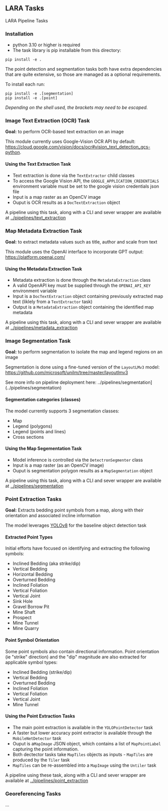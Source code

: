## LARA Tasks
LARA Pipeline Tasks


### Installation

* python 3.10 or higher is required
* The task library is pip installable from this directory:
```
pip install -e .
```

The point detection and segmentation tasks both have extra dependencies that are quite extensive, so those are managed as a optional requirements.

To install each run:

```
pip install -e .[segmentation]
pip install -e .[point]
```

*Depending on the shell used, the brackets may need to be escaped.*

### Image Text Extraction (OCR) Task

**Goal:** to perform OCR-based text extraction on an image

This module currently uses Google-Vision OCR API by default:
https://cloud.google.com/vision/docs/ocr#vision_text_detection_gcs-python.


#### Using the Text Extraction Task

* Text extraction is done via the `TextExtractor` child classes
* To access the Google Vision API, the `GOOGLE_APPLICATION_CREDENTIALS` environment variable must be set to the google vision credentials json file
* Input is a map raster as an OpenCV image
* Ouput is OCR results as a `DocTextExtraction` object

A pipeline using this task, along with a CLI and sever wrapper are available at [../pipelines/text_extraction](../pipelines/text_extraction)

### Map Metadata Extraction Task

**Goal:** to extract metadata values such as title, author and scale from text

This module uses the OpenAI interface to incorporate GPT output: https://platform.openai.com/

#### Using the Metadata Extraction Task

* Metadata extraction is done through the `MetadataExtraction` class
* A valid OpenAPI key must be supplied through the `OPENAI_API_KEY` environment variable
* Input is a `DocTextExtraction` object containing previously extracted map text (liklely from a `TextExtractor` task)
* Output is a `MetadataExtraction` object containing the identified map metadata

A pipeline using this task, along with a CLI and sever wrapper are available at [../pipelines/metadata_extraction](../pipelines/metadata_extraction)

### Image Segmentation Task

**Goal:** to perform segmentation to isolate the map and legend regions on an image

Segmentation is done using a fine-tuned version of the `LayoutLMv3` model:
https://github.com/microsoft/unilm/tree/master/layoutlmv3

See more info on pipeline deployment here: ../pipelines/segmentation](../pipelines/segmentation)

#### Segmentation categories (classes)

The model currently supports 3 segmentation classes:
* Map
* Legend (polygons)
* Legend (points and lines)
* Cross sections

#### Using the Map Segementation Task
* Model inference is controlled via the `DetectronSegmenter` class
* Input is a map raster (as an OpenCV image)
* Ouput is segmentation polygon results as a `MapSegmentation` object

A pipeline using this task, along with a CLI and sever wrapper are available at [../pipelines/segmentation](../pipelines/segmentation)

### Point Extraction Tasks ###

**Goal:** Extracts bedding point symbols from a map, along with their orientation and associated incline information

The model leverages [YOLOv8](https://github.com/ultralytics/ultralytics) for the baseline object detection task

#### Extracted Point Types ####
Initial efforts have focused on identifying and extracting the following symbols:
* Inclined Bedding (aka strike/dip)
* Vertical Bedding
* Horizontal Bedding
* Overturned Bedding
* Inclined Foliation
* Vertical Foliation
* Vertical Joint
* Sink Hole
* Gravel Borrow Pit
* Mine Shaft
* Prospect
* Mine Tunnel
* Mine Quarry

#### Point Symbol Orientation ####
Some point symbols also contain directional information.
Point orientation (ie "strike" direction) and the "dip" magnitude are also extracted for applicable symbol types:
* Inclined Bedding (strike/dip)
* Vertical Bedding
* Overturned Bedding
* Inclined Foliation
* Vertical Foliation
* Vertical Joint
* Mine Tunnel

#### Using the Point Extraction Tasks ####
* The main point extraction is available in the `YOLOPointDetector` task
* A faster but lower accuracy point extractor is available through the `MobileNetDetector` task
* Ouput is a`MapImage` JSON object, which contains a list of `MapPointLabel` capturing the point information.
* Both dectector tasks take `MapTiles` objects as inputs - `MapTiles` are produced by the `Tiler` task
* `MapTiles` can be re-assembled into a `MapImage` using the `Untiler` task

A pipeline using these task, along with a CLI and sever wrapper are available at [../pipelines/point_extraction](../pipelines/point_extraction)

### Georeferencing Tasks ###

...